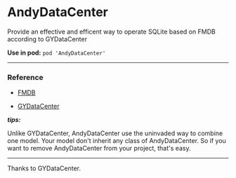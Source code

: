 # AndyDataCenter
Provide an effective and efficent way to operate SQLite based on FMDB according to GYDataCenter

__Use in pod:__  ```pod 'AndyDataCenter'```

---

### Reference

* [FMDB](https://github.com/ccgus/fmdb)

* [GYDataCenter](https://github.com/Zepo/GYDataCenter)

_**tips:**_

Unlike GYDataCenter, AndyDataCenter use the uninvaded way to combine one model. Your model don't inherit any class of AndyDataCenter. So if you want to remove AndyDataCenter from your project, that's easy.

---

Thanks to GYDataCenter.
